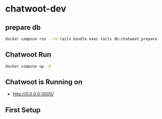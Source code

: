 # chatwoot-dev

## prepare db

```bash
docker compose run --rm rails bundle exec rails db:chatwoot_prepare
```

## Chatwoot Run

```bash
docker compose up -d
```

## Chatwoot is Running on

- http://0.0.0.0:3000/

## First Setup
